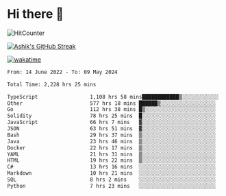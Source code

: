 # Hi there 👋

![HitCounter](https://hits.seeyoufarm.com/api/count/incr/badge.svg?url=https%3A%2F%2Fgithub.com%2Fashrhmn1212%2Fhit-counter)

<!-- ![Contribution Graph](https://github-readme-activity-graph.cyclic.app/graph?username=ashrhmn) -->


<!-- [![Top Langs](https://github-readme-stats.vercel.app/api/top-langs/?username=ashrhmn&layout=compact&theme=synthwave&langs_count=10&card_width=445)](https://github.com/anuraghazra/github-readme-stats) -->

[![Ashik's GitHub Streak](https://github-readme-streak-stats.herokuapp.com/?user=ashrhmn&theme=blood&fire=DD7F1C&background=151515&dates=9f9f9f&border=DD2727)](https://git.io/streak-stats)

<!-- ![Ashik's GitHub stats](https://github-readme-stats.vercel.app/api/?username=ashrhmn&show_icons=true&title_color=fff&icon_color=79ff97&text_color=9f9f9f&bg_color=151515) -->

[![wakatime](https://wakatime.com/badge/user/3df86613-ba63-4631-8e65-0ff18e7becad.svg)](https://wakatime.com/@3df86613-ba63-4631-8e65-0ff18e7becad)

<!--START_SECTION:waka-->

```txt
From: 14 June 2022 - To: 09 May 2024

Total Time: 2,228 hrs 25 mins

TypeScript                 1,108 hrs 58 mins████████████▒░░░░░░░░░░░░   49.76 %
Other                      577 hrs 18 mins ██████▒░░░░░░░░░░░░░░░░░░   25.91 %
Go                         112 hrs 38 mins █▒░░░░░░░░░░░░░░░░░░░░░░░   05.05 %
Solidity                   78 hrs 25 mins  █░░░░░░░░░░░░░░░░░░░░░░░░   03.52 %
JavaScript                 66 hrs 7 mins   ▓░░░░░░░░░░░░░░░░░░░░░░░░   02.97 %
JSON                       63 hrs 51 mins  ▓░░░░░░░░░░░░░░░░░░░░░░░░   02.87 %
Bash                       29 hrs 37 mins  ▒░░░░░░░░░░░░░░░░░░░░░░░░   01.33 %
Java                       23 hrs 46 mins  ▒░░░░░░░░░░░░░░░░░░░░░░░░   01.07 %
Docker                     22 hrs 17 mins  ▒░░░░░░░░░░░░░░░░░░░░░░░░   01.00 %
YAML                       21 hrs 31 mins  ▒░░░░░░░░░░░░░░░░░░░░░░░░   00.97 %
HTML                       19 hrs 22 mins  ▒░░░░░░░░░░░░░░░░░░░░░░░░   00.87 %
C#                         13 hrs 16 mins  ░░░░░░░░░░░░░░░░░░░░░░░░░   00.60 %
Markdown                   10 hrs 21 mins  ░░░░░░░░░░░░░░░░░░░░░░░░░   00.46 %
SQL                        8 hrs 2 mins    ░░░░░░░░░░░░░░░░░░░░░░░░░   00.36 %
Python                     7 hrs 23 mins   ░░░░░░░░░░░░░░░░░░░░░░░░░   00.33 %
```

<!--END_SECTION:waka-->


<!--### Most Used Languages
<img src="https://wakatime.com/share/@ashrhmn/24ecb986-5bf8-4607-af7f-0aab08908d8c.png" />

### Favourite Tools
<img src="https://wakatime.com/share/@ashrhmn/f4e08015-f3bc-460a-9228-95a3ba11c604.png" />-->
